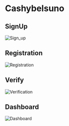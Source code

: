 # Cashybelsuno

## SignUp

![Sign_up](https://user-images.githubusercontent.com/104627180/180286422-c943f9f1-74a8-4c32-8748-ba97a9459361.png)

## Registration
![Registration](https://user-images.githubusercontent.com/104627180/180286501-fb81a80a-12bc-430a-ad6b-7d2565a702c9.png)

## Verify
![Verification](https://user-images.githubusercontent.com/104627180/180286518-c021026a-14e9-4bd9-94db-acf058f17425.png)

## Dashboard
![Dashboard](https://user-images.githubusercontent.com/104627180/180286526-55f7fa7d-4662-4d01-8629-85426dbed357.png)
